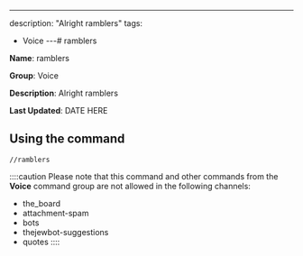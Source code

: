---
description: "Alright ramblers"
tags:
  - Voice
---# ramblers

**Name**: ramblers

**Group**: Voice

**Description**: Alright ramblers

**Last Updated**: DATE HERE

## Using the command

    //ramblers

::::caution Please note that this command and other commands from the **Voice** command group are not allowed in the following channels:
- the_board
- attachment-spam
- bots
- thejewbot-suggestions
- quotes
::::